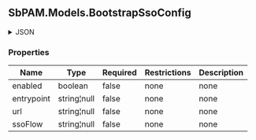 
<h2 id="tocS_SbPAM.Models.BootstrapSsoConfig">SbPAM.Models.BootstrapSsoConfig</h2>

<a id="schemasbpam.models.bootstrapssoconfig"></a>
<a id="schema_SbPAM.Models.BootstrapSsoConfig"></a>
<a id="tocSsbpam.models.bootstrapssoconfig"></a>
<a id="tocssbpam.models.bootstrapssoconfig"></a>

<details><summary>JSON</summary>


```json
{
  "enabled": true,
  "entrypoint": "string",
  "url": "string",
  "ssoFlow": "string"
}

```


</details>

### Properties

|Name|Type|Required|Restrictions|Description|
|---|---|---|---|---|
|enabled|boolean|false|none|none|
|entrypoint|string¦null|false|none|none|
|url|string¦null|false|none|none|
|ssoFlow|string¦null|false|none|none|


